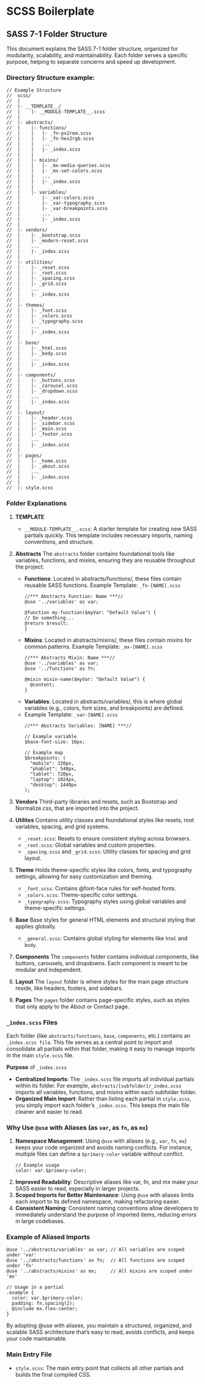 # SCSS Boilerplate

## SASS 7-1 Folder Structure
This document explains the SASS 7-1 folder structure, organized for modularity, scalability, and maintainability. Each folder serves a specific purpose, helping to separate concerns and speed up development.

### Directory Structure example:
```plaintext
// Example Structure
//  scss/
//  |
//  |- __TEMPLATE__/
//  |    |- __MODULE-TEMPLATE__.scss
//  |
//  |- abstracts/
//  |    |- functions/
//  |    |   |- _fn-px2rem.scss
//  |    |   |- _fn-hex2rgb.scss
//  |    |   ...
//  |    |   |- _index.scss
//  |    |
//  |    |- mixins/
//  |    |   |- _mx-media-queries.scss
//  |    |   |- _mx-set-colors.scss
//  |    |   ...
//  |    |   |- _index.scss
//  |    |
//  |    |- variables/
//  |        |- _var-colors.scss
//  |        |- _var-typography.scss
//  |        |- _var-breakpoints.scss
//  |        ...
//  |        |- _index.scss
//  |
//  |- vendors/
//  |    |- _bootstrap.scss
//  |    |- _modern-reset.scss
//  |    ...
//  |    |- _index.scss
//  |
//  |- utilities/
//  |    |- _reset.scss
//  |    |- _root.scss
//  |    |- _spacing.scss
//  |    |- _grid.scss
//  |    ...
//  |    |- _index.scss
//  |
//  |- themes/
//  |    |- _font.scss
//  |    |- _colors.scss
//  |    |- _typography.scss
//  |    ...
//  |    |- _index.scss
//  |
//  |- base/
//  |    |- _html.scss
//  |    |- _body.scss
//  |    ...
//  |    |- _index.scss
//  |
//  |- components/
//  |    |- _buttons.scss
//  |    |- _carousel.scss
//  |    |- _dropdown.scss
//  |    ...
//  |    |- _index.scss
//  |
//  |- layout/
//  |    |- _header.scss
//  |    |- _sidebar.scss
//  |    |- _main.scss
//  |    |- _footer.scss
//  |    ...
//  |    |- _index.scss
//  |
//  |- pages/
//  |    |- _home.scss
//  |    |- _about.scss
//  |    ...
//  |    |- _index.scss
//  |
//  |- style.scss
```

### Folder Explanations
1. **TEMPLATE**
    - `__MODULE-TEMPLATE__.scss`: A starter template for creating new SASS partials quickly. This template includes necessary imports, naming conventions, and structure.

2. **Abstracts**
The `abstracts` folder contains foundational tools like variables, functions, and mixins, ensuring they are reusable throughout the project.
    - **Functions**: Located in abstracts/functions/, these files contain reusable SASS functions.
    Example Template: `_fn-[NAME].scss`
        ```plaintext
        //*** Abstracts Function: Name ***//
        @use '../variables' as var;
        
        @function my-function($myVar: "Default Value") {
        // Do something...
        @return $result;
        }
        ```
    - **Mixins**: Located in abstracts/mixins/, these files contain mixins for common patterns.
    Example Template: `_mx-[NAME].scss`
        ```
        //*** Abstracts Mixin: Name ***//
        @use '../variables' as var;
        @use '../functions' as fn;
        
        @mixin mixin-name($myVar: "Default Value") {
          @content;
        }
        ```
    - **Variables**: Located in abstracts/variables/, this is where global variables (e.g., colors, font sizes, and breakpoints) are defined.
    - Example Template: `_var-[NAME].scss`
        ```
        //*** Abstracts Variables: [NAME] ***//
        
        // Example variable
        $base-font-size: 16px;
        
        // Example map
        $breakpoints: (
          "mobile": 320px,
          "phablet": 540px,
          "tablet": 720px,
          "laptop": 1024px,
          "desktop": 1440px
        );
        ```

3. **Vendors**
Third-party libraries and resets, such as Bootstrap and Normalize.css, that are imported into the project.

4. **Utilites**
Contains utility classes and foundational styles like resets, root variables, spacing, and grid systems.
    - `_reset.scss`: Resets to ensure consistent styling across browsers.
    - `_root.scss`: Global variables and custom properties.
    - `_spacing.scss` and `_grid.scss`: Utility classes for spacing and grid layout.

5. **Theme**
Holds theme-specific styles like colors, fonts, and typography settings, allowing for easy customization and theming.
    - `_font.scss`: Contains @font-face rules for self-hosted fonts.
    - `_colors.scss`: Theme-specific color settings.
    - `_typography.scss`: Typography styles using global variables and theme-specific settings.

6. **Base**
Base styles for general HTML elements and structural styling that applies globally.
    - `_general.scss`: Contains global styling for elements like `html` and `body`.

7. **Components**
The `components` folder contains individual components, like buttons, carousels, and dropdowns. Each component is meant to be modular and independent.

8. **Layout**
The `layout` folder is where styles for the main page structure reside, like headers, footers, and sidebars.

9. **Pages**
The `pages` folder contains page-specific styles, such as styles that only apply to the About or Contact page.

### `_index.scss` Files
Each folder (like `abstracts/functions`, `base`, `components`, etc.) contains an `_index.scss file`. This file serves as a central point to import and consolidate all partials within that folder, making it easy to manage imports in the main `style.scss` file.

**Purpose** of `_index.scss`
- **Centralized Imports**: The `_index.scss` file imports all individual partials within its folder. For example, `abstracts/[subfolder]/_index.scss` imports all variables, functions, and mixins within each subfolder folder.
- **Organized Main Import**: Rather than listing each partial in `style.scss`, you simply import each folder’s `_index.scss`. This keeps the main file cleaner and easier to read.

### Why Use `@use` with Aliases (as `var`, as `fn`, as `mx`)
1. **Namespace Management**: Using `@use` with aliases (e.g., `var`, `fn`, `mx`) keeps your code organized and avoids naming conflicts. For instance, multiple files can define a `$primary-color` variable without conflict.
    ```
    // Example usage
    color: var.$primary-color;
    ```
2. **Improved Readability**: Descriptive aliases like var, fn, and mx make your SASS easier to read, especially in larger projects.
3. **Scoped Imports for Better Maintenance**: Using `@use` with aliases limits each import to its defined namespace, making refactoring easier.
4. **Consistent Naming**: Consistent naming conventions allow developers to immediately understand the purpose of imported items, reducing errors in large codebases.

### Example of Aliased Imports
```
@use '../abstracts/variables' as var; // All variables are scoped under 'var'
@use '../abstracts/functions' as fn;  // All functions are scoped under 'fn'
@use '../abstracts/mixins' as mx;     // All mixins are scoped under 'mx'

// Usage in a partial
.example {
  color: var.$primary-color;
  padding: fn.spacing(2);
  @include mx.flex-center;
}
```
By adopting @use with aliases, you maintain a structured, organized, and scalable SASS architecture that’s easy to read, avoids conflicts, and keeps your code maintainable.

### Main Entry File
  - `style.scss`: The main entry point that collects all other partials and builds the final compiled CSS.
